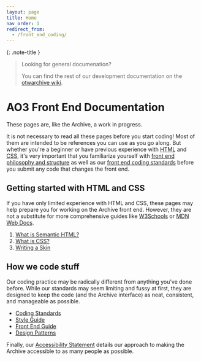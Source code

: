 ```yaml
---
layout: page
title: Home
nav_order: 1
redirect_from:
  - /front_end_coding/
---
```

{: .note-title }
> Looking for general documenation?
>
> You can find the rest of our development documentation on the [otwarchive wiki](https://github.com/otwcode/otwarchive/wiki).

# AO3 Front End Documentation

These pages are, like the Archive, a work in progress.

It is not necessary to read all these pages before you start coding! Most of them are intended to be references you can use as you go along. But whether you're a beginner or have previous experience with <abbr title="HyperText Markup Language">HTML</abbr> and <abbr title="Cascading Style Sheets">CSS</abbr>, it's very important that you familiarize yourself with [front end philosophy and structure](front-end-user-guide) as well as our [front end coding standards](coding-standards) before you submit any code that changes the front end.

## Getting started with HTML and CSS

If you have only limited experience with HTML and CSS, these pages may help prepare you for working on the Archive front end. However, they are not a substitute for more comprehensive guides like [W3Schools](https://www.w3schools.com) or [MDN Web Docs](https://developer.mozilla.org/en-US/docs/Web).

1.  [What is Semantic HTML?](/basics/semantic-html)
2.  [What is CSS?](/baiscs/css)
3.  [Writing a Skin](/basics/writing-a-skin)

## How we code stuff

Our coding practice may be radically different from anything you've done before. While our standards may seem limiting and fussy at first, they are designed to keep the code (and the Archive interface) as neat, consistent, and manageable as possible.

* [Coding Standards](coding-standards)
* [Style Guide](style-guide)
* [Front End Guide](front-end-user-guide)
* [Design Patterns](/patterns)

Finally, our [Accessibility Statement](accessibility-statement) details our approach to making the Archive accessible to as many people as possible.
